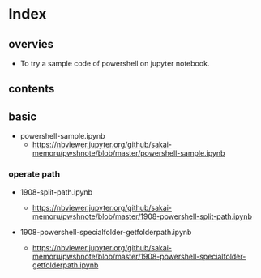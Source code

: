 # Index

## overvies
- To try a sample code of powershell on jupyter notebook.

## contents

## basic

- powershell-sample.ipynb
    + https://nbviewer.jupyter.org/github/sakai-memoru/pwshnote/blob/master/powershell-sample.ipynb

### operate path

- 1908-split-path.ipynb
    + https://nbviewer.jupyter.org/github/sakai-memoru/pwshnote/blob/master/1908-powershell-split-path.ipynb

- 1908-powershell-specialfolder-getfolderpath.ipynb
    + https://nbviewer.jupyter.org/github/sakai-memoru/pwshnote/blob/master/1908-powershell-specialfolder-getfolderpath.ipynb
